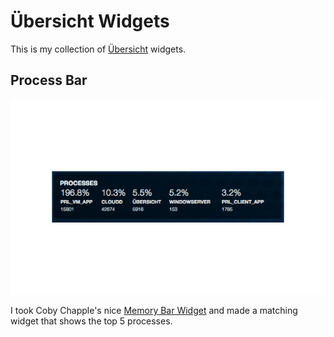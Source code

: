 # Übersicht Widgets

This is my collection of [Übersicht](http://tracesof.net/uebersicht/) widgets.

## Process Bar

![Process Bar Screenshot](/process-bar/screenshot.png "Process Bar")

I took Coby Chapple's nice [Memory Bar Widget](https://github.com/cobyism/ubersicht-memory-bar) and made a matching widget that shows the top 5 processes.
